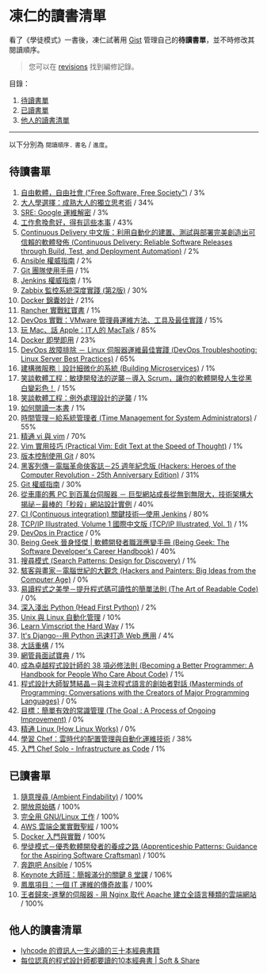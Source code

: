 # 凍仁的讀書清單

看了《學徒模式》一書後，凍仁試著用 [Gist](https://gist.github.com/) 管理自己的**待讀書單**，並不時修改其閱讀順序。

> 您可以在 [revisions](https://gist.github.com/chusiang/7b8a1db696ef31ab5192a88573a97765/revisions) 找到編修記錄。

目錄：

1. [待讀書單](#待讀書單)
1. [已讀書單](#已讀書單)
1. [他人的讀書清單](#他人的讀書清單)

----

以下分別為 `閱讀順序.` `書名` / `進度`。

## 待讀書單

1. [自由軟體，自由社會 ("Free Software, Free Society")](https://github.com/beijinglug/fsfs-zh) / 3%
1. [大人學選擇：成熟大人的獨立思考術](http://www.books.com.tw/products/0010729881) / 34%
1. [SRE: Google 運維解密](https://www.tenlong.com.tw/items/7121297264?item_id=1023589) / 3%
1. [工作愈換愈好，得有這些本事](http://www.books.com.tw/products/0010733434) / 43%
1. [Continuous Delivery 中文版：利用自動化的建置、測試與部署完美創造出可信賴的軟體發佈 (Continuous Delivery: Reliable Software Releases through Build, Test, and Deployment Automation)](http://www.tenlong.com.tw/items/986201962X?item_id=999062) / 2%
1. [Ansible 權威指南](https://www.tenlong.com.tw/items/7111553292?item_id=1025511) / 2%
1. [Git 團隊使用手冊](https://www.tenlong.com.tw/items/9864762451?item_id=1026243) / 1%
1. [Jenkins 權威指南](https://www.tenlong.com.tw/items/7121299062?item_id=1024829) / 1%
1. [Zabbix 監控系統深度實踐 (第2版)](https://gist.github.com/chusiang/f79c645b469f064bd6dfe0a4ddcae83a) / 30%
1. [Docker 錦囊妙計](http://www.tenlong.com.tw/items/9864760807?item_id=1021576) / 21%
1. [Rancher 實戰紅寶書](http://rancher.hidocker.io) / 1%
1. [DevOps 實戰：VMware 管理員運維方法、工具及最佳實踐](http://www.tenlong.com.tw/items/7111524780?item_id=1012293) / 15%
1. [玩 Mac、話 Apple：IT人的 MacTalk](http://www.tenlong.com.tw/items/9862100702?item_id=998176) / 85%
1. [Docker 即學即用](https://about.ac/books/docker-up-and-running/) / 23%
1. [DevOps 故障排除 － Linux 伺服器運維最佳實踐 (DevOps Troubleshooting: Linux Server Best Practices)](http://www.tenlong.com.tw/items/7111462823?item_id=891713) / 65%
1. [建構微服務｜設計細微化的系統 (Building Microservices)](http://www.tenlong.com.tw/items/9864760785?item_id=1021577) / 1%
1. [笑談軟體工程：敏捷開發法的逆襲－導入 Scrum，讓你的軟體開發人生從黑白變彩色！](http://www.tenlong.com.tw/items/9866072959?item_id=456838) / 15%
1. [笑談軟體工程：例外處理設計的逆襲](http://www.tenlong.com.tw/items/9865740389?item_id=891531) / 1%
1. [如何閱讀一本書](http://www.books.com.tw/products/0010226097) / 1%
1. [時間管理－給系統管理者 (Time Management for System Administrators)](http://www.tenlong.com.tw/items/9867794877?item_id=31786) / 55%
1. [精通 vi 與 vim](http://www.oreilly.com.tw/product2_unix.php?id=a243) / 70%
1. [Vim 實用技巧 (Practical Vim: Edit Text at the Speed of Thought)](http://www.tenlong.com.tw/items/7115338698?item_id=891689) / 1%
1. [版本控制使用 Git](http://books.gotop.com.tw/OreillyBooks/BookDetails.aspx?Types=d&bn=A302) / 80%
1. [黑客列傳－電腦革命俠客誌－25 週年紀念版 (Hackers: Heroes of the Computer Revolution - 25th Anniversary Edition)](http://www.tenlong.com.tw/items/9862764635?item_id=452884) / 31%
1. [Git 權威指南](http://www.books.com.tw/products/CN10770222) / 30%
1. [從車庫的舊 PC 到百萬台伺服器 － 巨型網站成長從無到無限大，技術架構大揭祕－最棒的「秒殺」網站設計實例](http://www.tenlong.com.tw/items/9865712334?item_id=892753) / 40%
1. [CI (Continuous integration) 關鍵技術—使用 Jenkins](http://www.tenlong.com.tw/items/9862768606?item_id=621252) / 80%
1. [TCP/IP Illustrated, Volume 1 國際中文版 (TCP/IP Illustrated, Vol. 1)](https://www.tenlong.com.tw/items/9867727878?item_id=17491) / 1%
1. [DevOps in Practice](https://pragprog.com/book/d-devops/devops-in-practice) / 0%
1. [Being Geek 晉身怪傑 | 軟體開發者職涯應變手冊 (Being Geek: The Software Developer's Career Handbook)](http://www.tenlong.com.tw/items/9862765771?item_id=495188) / 40%
1. [搜尋模式 (Search Patterns: Design for Discovery)](http://www.tenlong.com.tw/items/9862763116?item_id=369594) / 1%
1. [駭客與畫家－電腦世紀的大觀念 (Hackers and Painters: Big Ideas from the Computer Age)](https://www.tenlong.com.tw/items/9867794699?item_id=29319) / 0%
1. [易讀程式之美學－提升程式碼可讀性的簡單法則 (The Art of Readable Code)](http://www.tenlong.com.tw/items/9862767197?item_id=587095) / 0%
1. [深入淺出 Python (Head First Python)](http://www.tenlong.com.tw/items/9862763485?item_id=384628) / 2%
1. [Unix 與 Linux 自動化管理](http://www.drmaster.com.tw/Bookinfo.asp?BookID=OS20109) / 10%
1. [Learn Vimscript the Hard Way](http://learnvimscriptthehardway.stevelosh.com/) / 1%
1. [It's Django--用 Python 迅速打造 Web 應用](http://www.tenlong.com.tw/items/9863475467?item_id=1004939) / 4%
1. [大話重構](http://www.tenlong.com.tw/items/9864340468?item_id=1007025) / 1%
1. [網管員面試寶典](https://www.tenlong.com.tw/items/foobar?item_id=49527) / 1%
1. [成為卓越程式設計師的 38 項必修法則 (Becoming a Better Programmer: A Handbook for People Who Care About Code)](https://www.tenlong.com.tw/items/9863475696?item_id=1004283) / 1%
1. [程式設計大師智慧結晶－與主流程式語言的創始者對話 (Masterminds of Programming: Conversations with the Creators of Major Programming Languages)](http://www.tenlong.com.tw/items/9862767170?item_id=588762) / 0%
1. [目標：簡單有效的常識管理 (The Goal : A Process of Ongoing Improvement)](http://www.tenlong.com.tw/items/0002161311?item_id=889207) / 0%
1. [精通 Linux (How Linux Works)](http://www.tenlong.com.tw/items/711539492X?item_id=1021053) / 0%
1. [學習 Chef：雲時代的配置管理與自動化運維技術](http://www.tenlong.com.tw/items/7302433909?item_id=1022313) / 38%
1. [入門 Chef Solo - Infrastructure as Code](http://tatsu-zine.com/books/chef-solo) / 1%

## 已讀書單

1. [隨意搜尋 (Ambient Findability)](http://www.tenlong.com.tw/items/9867794974?item_id=35875) / 100%
1. [開放原始碼](http://www.tenlong.com.tw/items/9576676754?item_id=5718) / 100%
1. [完全用 GNU/Linux 工作](https://www.gitbook.com/book/chusiang/working-on-gnu-linux/details) / 100%
1. [AWS 雲端企業實戰聖經](https://play.google.com/store/books/details/%E6%9E%97%E5%85%81%E6%BA%A5_AWS%E9%9B%B2%E7%AB%AF%E4%BC%81%E6%A5%AD%E5%AF%A6%E6%88%B0%E8%81%96%E7%B6%93?id=IpirAAAAQBAJ) / 100%
1. [Docker 入門與實戰](http://www.tenlong.com.tw/items/9863476587?item_id=1004900) / 100%
1. [學徒模式－優秀軟體開發者的養成之路 (Apprenticeship Patterns: Guidance for the Aspiring Software Craftsman)](http://www.tenlong.com.tw/items/986276256X?item_id=338410) / 100%
1. [奔跑吧 Ansible](http://www.tenlong.com.tw/items/7121275074?item_id=1010334) / 105%
1. [Keynote 大師班：簡報滿分的關鍵 8 堂課](http://www.tenlong.com.tw/items/9864340387?item_id=1007473) / 106%
1. [鳳凰項目：一個 IT 運維的傳奇故事](http://www.tenlong.com.tw/items/7115403651?item_id=1013544) / 100%
1. [王者歸來-進擊的伺服器 - 用 Nginx 取代 Apache 建立全語言種類的雲端網站](https://www.tenlong.com.tw/products/9789865764319) / 100%

## 他人的讀書清單

* [lyhcode 的資訊人一生必讀的三十本經典書籍](http://ithelp.ithome.com.tw/ironman5/player/lyhcode/life/3)
* [每位認真的程式設計師都要讀的10本經典書 | Soft & Share](https://softnshare.wordpress.com/2016/02/24/%e6%af%8f%e4%bd%8d%e8%aa%8d%e7%9c%9f%e7%9a%84%e7%a8%8b%e5%bc%8f%e8%a8%ad%e8%a8%88%e5%b8%ab%e9%83%bd%e8%a6%81%e8%ae%80%e7%9a%8410%e6%9c%ac%e7%b6%93%e5%85%b8%e6%9b%b8/)

